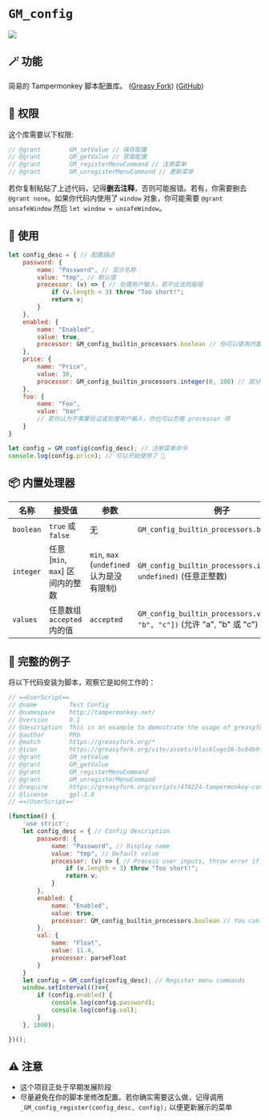 # `GM_config`

[![](https://img.shields.io/badge/Crazy%20Thur.-V%20me%2050-red?logo=kfc)](https://greasyfork.org/rails/active_storage/blobs/redirect/eyJfcmFpbHMiOnsibWVzc2FnZSI6IkJBaHBBaWZvIiwiZXhwIjpudWxsLCJwdXIiOiJibG9iX2lkIn19--10e04ed7ed56ae18d22cec6d675b34fd579cecab/wechat.jpeg?locale=zh-CN)

## 🪄 功能

简易的 Tampermonkey 脚本配置库。 ([Greasy Fork](https://greasyfork.org/scripts/470224)) ([GitHub](https://github.com/PRO-2684/gadgets/tree/main/GM_config))

## 🤔 权限

这个库需要以下权限:

```javascript
// @grant        GM_setValue // 保存配置
// @grant        GM_getValue // 获取配置
// @grant        GM_registerMenuCommand // 注册菜单
// @grant        GM_unregisterMenuCommand // 更新菜单
```

若你复制粘贴了上述代码，记得**删去注释**，否则可能报错。若有，你需要删去 `@grant none`。如果你代码内使用了 `window` 对象，你可能需要 `@grant unsafeWindow` 然后 `let window = unsafeWindow`。

## 📖 使用

```javascript
let config_desc = { // 配置描述
    password: {
        name: "Password", // 显示名称
        value: "tmp", // 默认值
        processor: (v) => { // 处理用户输入，若不合法则报错
            if (v.length < 3) throw "Too short!";
            return v;
        }
    },
    enabled: {
        name: "Enabled",
        value: true,
        processor: GM_config_builtin_processors.boolean // 你可以使用内置处理器
    },
    price: {
        name: "Price",
        value: 10,
        processor: GM_config_builtin_processors.integer(0, 100) // 部分内置处理器需要参数
    },
    foo: {
        name: "Foo",
        value: "bar"
        // 若你认为不需要验证或处理用户输入，你也可以忽略 processor 项
    }
}

let config = GM_config(config_desc); // 注册菜单命令
console.log(config.price); // 可以开始使用了 🎉
```

## 📦 内置处理器

|名称|接受值|参数|例子|
|-|-|-|-|
|`boolean`|`true` 或 `false`|无|`GM_config_builtin_processors.boolean`|
|`integer`|任意 [`min`, `max`] 区间内的整数|`min`, `max` (`undefined` 认为是没有限制)|`GM_config_builtin_processors.integer(1, undefined)` (任意正整数)|
|`values`|任意数组 `accepted` 内的值|`accepted`|`GM_config_builtin_processors.values(["a", "b", "c"])` (允许 "a", "b" 或 "c")|

## 👀 完整的例子

将以下代码安装为脚本，观察它是如何工作的：

```javascript
// ==UserScript==
// @name         Test Config
// @namespace    http://tampermonkey.net/
// @version      0.1
// @description  This is an example to demostrate the usage of greasyfork.org/scripts/470224.
// @author       PRO
// @match        https://greasyfork.org/*
// @icon         https://greasyfork.org/vite/assets/blacklogo16-bc64b9f7.png
// @grant        GM_setValue
// @grant        GM_getValue
// @grant        GM_registerMenuCommand
// @grant        GM_unregisterMenuCommand
// @require      https://greasyfork.org/scripts/470224-tampermonkey-config/code/Tampermonkey%20Config.js
// @license      gpl-3.0
// ==/UserScript==

(function() {
    'use strict';
    let config_desc = { // Config description
        password: {
            name: "Password", // Display name
            value: "tmp", // Default value
            processor: (v) => { // Process user inputs, throw error if invalid
                if (v.length < 3) throw "Too short!";
                return v;
            }
        },
        enabled: {
            name: "Enabled",
            value: true,
            processor: GM_config_builtin_processors.boolean // You can use builtin processors
        },
        val: {
            name: "Float",
            value: 11.4,
            processor: parseFloat
        }
    }
    let config = GM_config(config_desc); // Register menu commands
    window.setInterval(()=>{
        if (config.enabled) {
            console.log(config.password);
            console.log(config.val);
        }
    }, 1000);

})();
```

## ⚠️ 注意

- 这个项目正处于早期发展阶段
- 尽量避免在你的脚本里修改配置。若你确实需要这么做，记得调用 `_GM_config_register(config_desc, config);` 以便更新展示的菜单